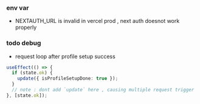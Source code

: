 ### env var

- NEXTAUTH_URL is invalid in vercel prod , next auth doesnot work properly

### todo debug

- request loop after profile setup success

```ts
useEffect(() => {
  if (state.ok) {
    update({ isProfileSetupDone: true });
  }
  // note : dont add `update` here , causing multiple request trigger
}, [state.ok]);
```
